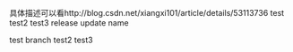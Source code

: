 具体描述可以看http://blog.csdn.net/xiangxi101/article/details/53113736
test
test2
test3
release update name

test branch
test2
test3
